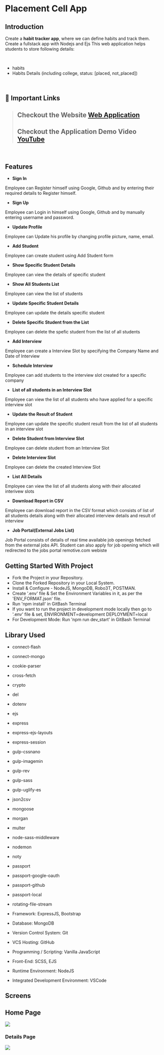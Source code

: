 # Placement Cell App

## Introduction

Create a **habit tracker app**, where we can define habits and track them. Create a fullstack app with Nodejs and Ejs
This web application helps students to store following details:

<br/>

-  habits
-	Habits Details (including college, status: [placed, not_placed])



<br/>

## 🔗 Important Links

> ## Checkout the Website [Web Application](https://habit-tracker-app-s44j.onrender.com/)
>
> ## Checkout the Application Demo Video [YouTube](https://www.youtube.com/watch?v=kSEyJI1n5dw)

<br/>

## Features

- **Sign In**
<p> Employee can Register himself using Google, Github and by entering their required details to Register himself.</p>

- **Sign Up**
<p> Employee can Login in himself using Google, Github and by manually entering username and password.</p>

- **Update Profile**
<p> Employee can Update his profile by changing profile picture, name, email.</p>

- **Add Student**
<p> Employee can create student using Add Student form </p>

- **Show Specific Student Details**
<p>Employee can view the details of specific student</p>

- **Show All Students List**
<p>Employee can view the list of students</p>

- **Update Specific Student Details**
<p>Employee can update the details specific student</p>

- **Delete Specific Student from the List**
<p>Employee can delete the spefic student from the list of all students</p>

- **Add Interview**
<p>Employee can create a Interview Slot by specifying the Company Name and Date of Interview</p>

- **Schedule Interview**
<p>Employee can add students to the interview slot created for a specific company</p>

- **List of all students in an Interview Slot**
<p>Employee can view the list of all students who have applied for a specific interview slot</p>

- **Update the Result of Student**
<p>Employee can update the specific student result from the list of all students in an interview slot</p>

- **Delete Student from Interview Slot**
<p>Employee can delete student from an Interview Slot</p>

- **Delete Interview Slot**
<p>Employee can delete the created Interview Slot</p>

- **List All Details**
<p>Employee can view the list of all students along with their allocated interivew slots</p>

- **Download Report in CSV**
<p>Employee can download report in the CSV format which consists of list of all students details along with their allocated interview details and result of interview</p>

- **Job Portal(External Jobs List)**
<p>Job Portal consists of details of real time available job openings fetched from the external jobs API. Student can also apply for job opening which will redirected to the jobs portal remotive.com webiste</p>


## Getting Started With Project
- Fork the Project in your Repository.
- Clone the Forked Repository in your Local System.
- Install & Configure - NodeJS, MongoDB, Robo3T, POSTMAN.
- Create '.env' file & Set the Environment Variables in it, as per the 'ENV_FORMAT.json' file.
- Run 'npm install' in GitBash Terminal
- If you want to run the project in development mode locally then go to '.env' file & set,
  ENVIRONMENT=development
  DEPLOYMENT=local
- For Development Mode:
  Run 'npm run dev_start' in GitBash Terminal
## Library Used
- connect-flash
- connect-mongo
- cookie-parser
- cross-fetch
- crypto
- del
- dotenv
- ejs
- express
- express-ejs-layouts
- express-session
- gulp-cssnano
- gulp-imagemin
- gulp-rev
- gulp-sass
- gulp-uglify-es
- json2csv
- mongoose
- morgan
- multer
- node-sass-middleware
- nodemon
- noty
- passport
- passport-google-oauth
- passport-github
- passport-local
- rotating-file-stream

- Framework: ExpressJS, Bootstrap
- Database: MongoDB
- Version Control System: Git
- VCS Hosting: GitHub
- Programming / Scripting: Vanilla JavaScript
- Front-End: SCSS, EJS
- Runtime Environment: NodeJS
- Integrated Development Environment: VSCode


## Screens

<p align="justify">

## Home Page 
<img src="E:\Skill Test backend\Skill Test-1\Habit Tracking App\assets\screenshots\habitTracking.png">

### Details Page
<img src="E:\Skill Test backend\Skill Test-1\Habit Tracking App\assets\screenshots\details.png">


</p>
